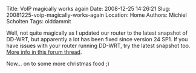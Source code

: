 Title: VoIP magically works again
Date: 2008-12-25 14:26:21
Slug: 20081225-voip-magically-works-again
Location: Home
Authors: Michiel Scholten
Tags: olddammit

<p>Well, not quite magically as I updated our router to the latest snapshot of DD-WRT, but apparently a lot has been fixed since version 24 SP1. If you have issues with your router running DD-WRT, try the latest snapshot too. <a href="http://dd-wrt.com/phpBB2/viewtopic.php?t=39529">More info in this forum thread</a>.</p>

<p>Now... on to some more christmas food ;)</p>